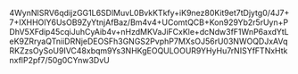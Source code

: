 4WynNISRV6qdijzGG1L6SDlMuvL0BvkKTkfy+iK9nez80Kit9et7tDjytg0/4J7+7+IXHHOIY6UsOB9ZyYtnjAfBaz/Bm4v4+UComtQCB+Kon929Yb2r5rUyn+PDhV5XFdip45cqiJuhCyAib4v+nHzdMKVaJiFCxKle+dcNdw3fF1WnP6axdYtLeK9ZRryaQTniiDRNjeDEOSFh3GNGS2PvphP7MXsOJ56rU03NWOQDJxAVqRKZzsOySoU9IVC48xbqm9Ys3NHKgEOQULOOUR9YHyHu7rNISYfFTNxHtknxflP2pf7/50g0CYnw3DvU